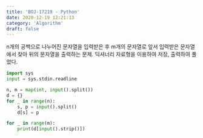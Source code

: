 ```yaml
---
title: 'BOJ-17219 - Python'
date: 2020-12-19 12:21:13
category: 'Algorithm'
draft: false
---
```

n개의 공백으로 나누어진 문자열을 입력받은 후 m개의 문자열로 앞서 입력받은 문자열에서 찾아 뒤의 문자열을 출력하는 문제. 딕셔너리 자료형을 이용하여 저장, 출력하여 풀었다.
```python
import sys
input = sys.stdin.readline

n, m = map(int, input().split())
d = {}
for _ in range(n):
    s, p = input().split()
    d[s] = p

for _ in range(m):
    print(d[input().strip()])

```